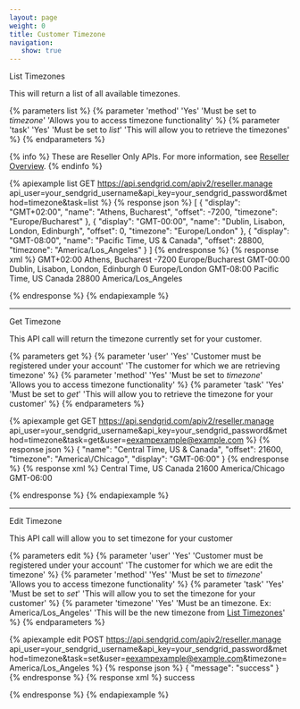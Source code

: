 ```yaml
---
layout: page
weight: 0
title: Customer Timezone
navigation:
   show: true
---
```


<page-anchor el="h2">
List Timezones
</page-anchor>

This will return a list of all available timezones.


{% parameters list %}
 {% parameter 'method' 'Yes' 'Must be set to <em>timezone</em>' 'Allows you to access timezone functionality' %}
 {% parameter 'task' 'Yes' 'Must be set to <em>list</em>' 'This will allow you to retrieve the timezones' %}
{% endparameters %}

{% info %}
These are Reseller Only APIs. For more information, see [Reseller Overview](https://sendgrid.com/docs/API_Reference/Web_API/Reseller_API/index.html).
{% endinfo %}

{% apiexample list GET https://api.sendgrid.com/apiv2/reseller.manage api_user=your_sendgrid_username&api_key=your_sendgrid_password&method=timezone&task=list %}
  {% response json %}
[
  {
    "display": "GMT+02:00",
    "name": "Athens, Bucharest",
    "offset": -7200,
    "timezone": "Europe/Bucharest"
  },
  {
    "display": "GMT-00:00",
    "name": "Dublin, Lisabon, London, Edinburgh",
    "offset": 0,
    "timezone": "Europe/London"
  },
  {
    "display": "GMT-08:00",
    "name": "Pacific Time, US & Canada",
    "offset": 28800,
    "timezone": "America/Los_Angeles"
  }
]
  {% endresponse %}
  {% response xml %}
<timezones>
   <timezone>
      <display>GMT+02:00</display>
      <name>Athens, Bucharest</name>
      <offset>-7200</offset>
      <timezone>Europe/Bucharest</timezone>
   </timezone>
   <timezone>
      <display>GMT-00:00</display>
      <name>Dublin, Lisabon, London, Edinburgh</name>
      <offset>0</offset>
      <timezone>Europe/London</timezone>
   </timezone>
   <timezone>
      <display>GMT-08:00</display>
      <name>Pacific Time, US  Canada</name>
      <offset>28800</offset>
      <timezone>America/Los_Angeles</timezone>
   </timezone>
</timezones>

  {% endresponse %}
{% endapiexample %}

* * * * *

<page-anchor el="h2">
Get Timezone
</page-anchor>

This API call will return the timezone currently set for your customer.


{% parameters get %}
 {% parameter 'user' 'Yes' 'Customer must be registered under your account' 'The customer for which we are retrieving timezone' %}
 {% parameter 'method' 'Yes' 'Must be set to <em>timezone</em>' 'Allows you to access timezone functionality' %}
 {% parameter 'task' 'Yes' 'Must be set to <em>get</em>' 'This will allow you to retrieve the timezone for your customer' %}
{% endparameters %}


{% apiexample get GET https://api.sendgrid.com/apiv2/reseller.manage api_user=your_sendgrid_username&api_key=your_sendgrid_password&method=timezone&task=get&user=eexampexample@example.com %}
  {% response json %}
{
  "name": "Central Time, US & Canada",
  "offset": 21600,
  "timezone": "America\\/Chicago",
  "display": "GMT-06:00"
}
  {% endresponse %}
  {% response xml %}
<timezone>
   <name>Central Time, US Canada</name>
   <offset>21600</offset>
   <timezone>America/Chicago</timezone>
   <display>GMT-06:00</display>
</timezone>

  {% endresponse %}
{% endapiexample %}

* * * * *

<page-anchor el="h2">
Edit Timezone
</page-anchor>

This API call will allow you to set timezone for your customer


{% parameters edit %}
 {% parameter 'user' 'Yes' 'Customer must be registered under your account' 'The customer for which we are edit the timezone' %}
 {% parameter 'method' 'Yes' 'Must be set to <em>timezone</em>' 'Allows you to access timezone functionality' %}
 {% parameter 'task' 'Yes' 'Must be set to <em>set</em>' 'This will allow you to set the timezone for your customer' %}
 {% parameter 'timezone' 'Yes' 'Must be an timezone. Ex: America/Los_Angeles' 'This will be the new timezone from <a href="#-List-Timezones">List Timezones</a>' %}
{% endparameters %}


{% apiexample edit POST https://api.sendgrid.com/apiv2/reseller.manage api_user=your_sendgrid_username&api_key=your_sendgrid_password&method=timezone&task=set&user=eexampexample@example.com&timezone=America/Los_Angeles %}
  {% response json %}
{
  "message": "success"
}
  {% endresponse %}
  {% response xml %}
<result>
   <message>success</message>
</result>

  {% endresponse %}
{% endapiexample %}
